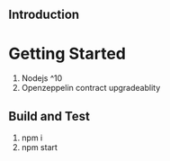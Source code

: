 ## Introduction 

# Getting Started
1.	Nodejs ^10
2.	Openzeppelin contract upgradeablity

## Build and Test
1. npm i
2. npm start 
